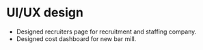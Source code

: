 # UI/UX design 
- Designed recruiters page for recruitment and staffing company.
- Designed cost dashboard for new bar mill.
  
